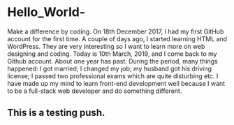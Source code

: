 # Hello_World-
Make a difference by coding.
On 18th December 2017, I had my first GitHub account for the first time.
A couple of days ago, I started learning HTML and WordPress. They are very interesting so I want to learn more on web designing and coding.
Today is 10th March, 2019, and I come back to my Github account.
About one year has past. During the period, many things happened: I got married; I changed my job; my husband got his driving license; I passed two professional exams which are quite disturbing etc.
I have made up my mind to learn front-end development well because I want to be a full-stack web developer and do something different.

## This is a testing push.
